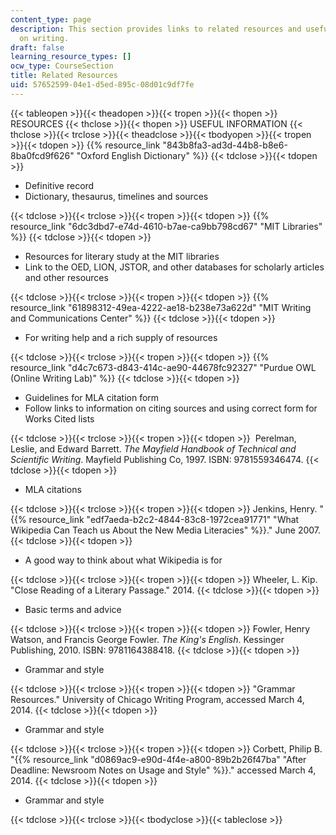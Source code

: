 ```yaml
---
content_type: page
description: This section provides links to related resources and useful information
  on writing.
draft: false
learning_resource_types: []
ocw_type: CourseSection
title: Related Resources
uid: 57652599-04e1-d5ed-895c-08d01c9df7fe
---
```

{{< tableopen >}}{{< theadopen >}}{{< tropen >}}{{< thopen >}}
RESOURCES
{{< thclose >}}{{< thopen >}}
USEFUL INFORMATION
{{< thclose >}}{{< trclose >}}{{< theadclose >}}{{< tbodyopen >}}{{< tropen >}}{{< tdopen >}}
{{% resource_link "843b8fa3-ad3d-44b8-b8e6-8ba0fcd9f626" "Oxford English Dictionary" %}}
{{< tdclose >}}{{< tdopen >}}

- Definitive record
- Dictionary, thesaurus, timelines and sources

{{< tdclose >}}{{< trclose >}}{{< tropen >}}{{< tdopen >}}
{{% resource_link "6dc3dbd7-e74d-4610-b7ae-ca9bb798cd67" "MIT Libraries" %}}
{{< tdclose >}}{{< tdopen >}}

- Resources for literary study at the MIT libraries
- Link to the OED, LION, JSTOR, and other databases for scholarly articles and other resources

{{< tdclose >}}{{< trclose >}}{{< tropen >}}{{< tdopen >}}
{{% resource_link "61898312-49ea-4222-ae18-b238e73a622d" "MIT Writing and Communications Center" %}}
{{< tdclose >}}{{< tdopen >}}

- For writing help and a rich supply of resources

{{< tdclose >}}{{< trclose >}}{{< tropen >}}{{< tdopen >}}
{{% resource_link "d4c7c673-d843-414c-ae90-44678fc92327" "Purdue OWL (Online Writing Lab)" %}}
{{< tdclose >}}{{< tdopen >}}

- Guidelines for MLA citation form
- Follow links to information on citing sources and using correct form for Works Cited lists

{{< tdclose >}}{{< trclose >}}{{< tropen >}}{{< tdopen >}}
 Perelman, Leslie, and Edward Barrett. *The Mayfield Handbook of Technical and Scientific Writing*. Mayfield Publishing Co, 1997. ISBN: 9781559346474.
{{< tdclose >}}{{< tdopen >}}

- MLA citations

{{< tdclose >}}{{< trclose >}}{{< tropen >}}{{< tdopen >}}
Jenkins, Henry. "{{% resource_link "edf7aeda-b2c2-4844-83c8-1972cea91771" "What Wikipedia Can Teach us About the New Media Literacies" %}}." June 2007.
{{< tdclose >}}{{< tdopen >}}

- A good way to think about what Wikipedia is for

{{< tdclose >}}{{< trclose >}}{{< tropen >}}{{< tdopen >}}
Wheeler, L. Kip. "Close Reading of a Literary Passage." 2014.
{{< tdclose >}}{{< tdopen >}}

- Basic terms and advice

{{< tdclose >}}{{< trclose >}}{{< tropen >}}{{< tdopen >}}
Fowler, Henry Watson, and Francis George Fowler. *The King's English*. Kessinger Publishing, 2010. ISBN: 9781164388418.
{{< tdclose >}}{{< tdopen >}}

- Grammar and style

{{< tdclose >}}{{< trclose >}}{{< tropen >}}{{< tdopen >}}
"Grammar Resources." University of Chicago Writing Program, accessed March 4, 2014.
{{< tdclose >}}{{< tdopen >}}

- Grammar and style

{{< tdclose >}}{{< trclose >}}{{< tropen >}}{{< tdopen >}}
Corbett, Philip B. "{{% resource_link "d0869ac9-e90d-4f4e-a800-89b2b26f47ba" "After Deadline: Newsroom Notes on Usage and Style" %}}." accessed March 4, 2014.
{{< tdclose >}}{{< tdopen >}}

- Grammar and style

{{< tdclose >}}{{< trclose >}}{{< tbodyclose >}}{{< tableclose >}}
